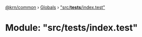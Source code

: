 [@krn/common](../README.md) › [Globals](../globals.md) › ["src/__tests__/index.test"](_src___tests___index_test_.md)

# Module: "src/__tests__/index.test"


